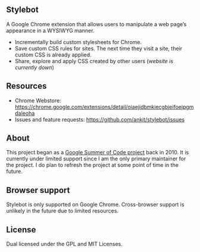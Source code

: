 ## Stylebot

A Google Chrome extension that allows users to manipulate a web page’s appearance in a WYSIWYG manner.

- Incrementally build custom stylesheets for Chrome.
- Save custom CSS rules for sites. The next time they visit a site, their custom CSS is already applied.
- Share, explore and apply CSS created by other users (_website is currently down_)

## Resources

- Chrome Webstore: <https://chrome.google.com/extensions/detail/oiaejidbmkiecgbjeifoejpgmdaleoha>
- Issues and feature requests: <https://github.com/ankit/stylebot/issues>

## About

This project began as a [Google Summer of Code project](https://opensource.googleblog.com/2010/09/changing-look-of-web-with-stylebot.html) back in 2010. It is currently under limited support since I am the only primary maintainer for the project. I do plan to refresh the project at some point of time in the future.

## Browser support

Stylebot is only supported on Google Chrome. Cross-browser support is unlikely in the future due to limited resources.

## License

Dual licensed under the GPL and MIT Licenses.

